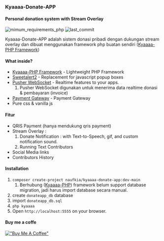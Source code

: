 ### Kyaaaa-Donate-APP
#### Personal donation system with Stream Overlay

![mimum_requirements_php](https://img.shields.io/badge/PHP-^7.3|^8.0-green?style=flat-square&logo=PHP)
![last_commit](https://img.shields.io/github/last-commit/naufkia/kyaaaa-php?style=flat-square)

Kyaaaa-Donate-APP adalah sistem donasi pribadi dengan dukungan stream overlay dan dibuat menggunakan framework php buatan sendiri ([Kyaaaa-PHP Framework](https://github.com/naufkia/kyaaaa-php))

#### What inside?

* [Kyaaaa-PHP Framework](https://github.com/naufkia/kyaaaa-php) - Lightweight PHP Framework
* [Sweetalert2](https://sweetalert2.github.io/) - Replacement for javascript popup boxes
* [Pusher WebSocket](https://pusher.com/channels) - Realtime features to your apps.
  1) Pusher WebSocket digunakan untuk menerima data realtime donasi & pembayaran (invoice)
* [Payment Gateway](https://tripay.co.id) - Payment Gateway
* Pure css & vanilla js

#### Fitur

* QRIS Payment (hanya mendukung qris payment)
* Stream Overlay :
  1) Donate Notification : with Text-to-Speech, gif, and custom notification sound.
  2) Running Text Contributors
* Social Media links
* Contributors History

#### Installation
1. `composer create-project naufkia/kyaaaa-donate-app:dev-main`
   1) Berhubung ([Kyaaaa-PHP](https://github.com/naufkia/kyaaaa-php)) framework belum support database migration, jadi harus import database secara manual.
2. create `donateapp_db` database
3. import `donateapp_db.sql`
4. `php kyaaaa`
5. Open `http://localhost:5555` on your browser.

#### Buy me a coffe
[!["Buy Me A Coffee"](https://nauf.space/orange_img.webp)](https://nauf.space/donate)
